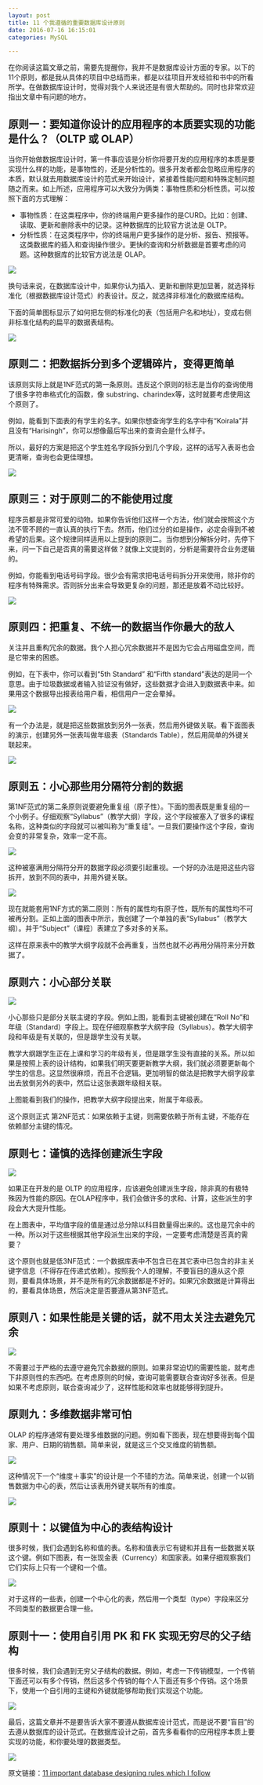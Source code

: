 ```yaml
---
layout: post
title: 11 个我遵循的重要数据库设计原则
date: 2016-07-16 16:15:01
categories: MySQL

---
```



在你阅读这篇文章之前，需要先提醒你，我并不是数据库设计方面的专家。以下的11个原则，都是我从具体的项目中总结而来，都是以往项目开发经验和书中的所看所学。在做数据库设计时，觉得对我个人来说还是有很大帮助的。同时也非常欢迎指出文章中有问题的地方。

## 原则一：要知道你设计的应用程序的本质要实现的功能是什么？（OLTP 或 OLAP）

当你开始做数据库设计时，第一件事应该是分析你将要开发的应用程序的本质是要实现什么样的功能，是事物性的，还是分析性的。很多开发者都会忽略应用程序的本质，默认就去用数据库设计的范式来开始设计，紧接着性能问题和特殊定制问题随之而来。如上所述，应用程序可以大致分为俩类：事物性质和分析性质。可以按照下面的方式理解：

- 事物性质：在这类程序中，你的终端用户更多操作的是CURD。比如：创建、读取、更新和删除表中的记录。这种数据库的比较官方说法是 OLTP。
-  分析性质：在这类程序中，你的终端用户更多操作的是分析、报告、预报等。这类数据库的插入和查询操作很少。更快的查询和分析数据是首要考虑的问题。这种数据库的比较官方说法是 OLAP。

![](/images/11-important-database-designing-rules-which-I-follow/a2.jpg)

换句话来说，在数据库设计中，如果你认为插入、更新和删除更加显著，就选择标准化（根据数据库设计范式）的表设计。反之，就选择非标准化的数据库结构。

下面的简单图标显示了如何把左侧的标准化的表（包括用户名和地址），变成右侧非标准化结构的扁平的数据表结构。

![](/images/11-important-database-designing-rules-which-I-follow/a3.jpg)

## 原则二：把数据拆分到多个逻辑碎片，变得更简单

该原则实际上就是1NF范式的第一条原则。违反这个原则的标志是当你的查询使用了很多字符串格式化的函数，像 substring、charindex等，这时就要考虑使用这个原则了。

例如，能看到下面表的有学生的名字。如果你想查询学生的名字中有“Koirala”并且没有“Harisingh”，你可以想像最后写出来的查询会是什么样子。

所以，最好的方案是把这个学生姓名字段拆分到几个字段，这样的话写入表哥也会更清晰，查询也会更佳理想。

![](/images/11-important-database-designing-rules-which-I-follow/a4.jpg)

## 原则三：对于原则二的不能使用过度

程序员都是非常可爱的动物。如果你告诉他们这样一个方法，他们就会按照这个方法不管不顾的一直认真的执行下去。然而，他们过分的如是操作，必定会得到不被希望的后果。这个规律同样适用以上提到的原则二。当你想到分解拆分时，先停下来，问一下自己是否真的需要这样做？就像上文提到的，分析是需要符合业务逻辑的。

例如，你能看到电话号码字段。很少会有需求把电话号码拆分开来使用，除非你的程序有特殊需求。否则拆分出来会导致更复杂的问题，那还是放着不动比较好。

![](/images/11-important-database-designing-rules-which-I-follow/a5.jpg)

## 原则四：把重复、不统一的数据当作你最大的敌人

关注并且重构冗余的数据。我个人担心冗余数据并不是因为它会占用磁盘空间，而是它带来的困惑。

例如，在下表中，你可以看到“5th Standard” 和“Fifth standard”表达的是同一个意思。由于垃圾数据或者输入验证没有做好，这些数据才会进入到数据表中来。如果用这个数据导出报表给用户看，相信用户一定会晕掉。

![](/images/11-important-database-designing-rules-which-I-follow/a6.jpg)

有一个办法是，就是把这些数据放到另外一张表，然后用外键做关联。看下面图表的演示，创建另外一张表叫做年级表（Standards Table），然后用简单的外键关联起来。

![](/images/11-important-database-designing-rules-which-I-follow/a7.jpg)

## 原则五：小心那些用分隔符分割的数据

第1NF范式的第二条原则说要避免重复组（原子性）。下面的图表既是重复组的一个小例子。仔细观察“Syllabus”（教学大纲）字段，这个字段被塞入了很多的课程名称，这种类似的字段就可以被叫称为“重复组”。一旦我们要操作这个字段，查询会变的非常复杂，效率一定不高。

![](/images/11-important-database-designing-rules-which-I-follow/a8.jpg)

这种被塞满用分隔符分开的数据字段必须要引起重视。一个好的办法是把这些内容拆开，放到不同的表中，并用外键关联。

![](/images/11-important-database-designing-rules-which-I-follow/a9.jpg)

现在就能套用1NF方式的第二原则：所有的属性均有原子性，既所有的属性均不可被再分割。正如上面的图表中所示，我创建了一个单独的表“Syllabus”（教学大纲）。并于“Subject”（课程）表建立了多对多的关系。

这样在原来表中的教学大纲字段就不会再重复，当然也就不必再用分隔符来分开数据了。

## 原则六：小心部分关联

![](/images/11-important-database-designing-rules-which-I-follow/a10.jpg)

小心那些只是部分关联主键的字段。例如上图，能看到主键被创建在“Roll No”和年级（Standard）字段上。现在仔细观察教学大纲字段（Syllabus）。教学大纲字段和年级是有关联的，但是跟学生没有关联。

教学大纲跟学生正在上课和学习的年级有关，但是跟学生没有直接的关系。所以如果是按照上表的设计结构，如果我们明天要更新教学大纲，我们就必须要更新每个学生的信息。这显然很麻烦，而且不合逻辑。更加明智的做法是把教学大纲字段拿出去放倒另外的表中，然后让这张表跟年级相关联。

上图能看到我们的操作，把教学大纲字段提出来，附属于年级表。

这个原则正式 第2NF范式：如果依赖于主键，则需要依赖于所有主键，不能存在依赖部分主键的情况。

## 原则七：谨慎的选择创建派生字段

![](/images/11-important-database-designing-rules-which-I-follow/a11.jpg)

如果正在开发的是 OLTP 的应用程序，应该避免创建派生字段，除非真的有极特殊因为性能的原因。在OLAP程序中，我们会做许多的求和、计算，这些派生的字段会大大提升性能。

在上图表中，平均值字段的值是通过总分除以科目数量得出来的。这也是冗余中的一种。所以对于这些根据其他字段派生出来的字段，一定要考虑清楚是否真的需要？

这个原则也就是低3NF范式：一个数据库表中不包含已在其它表中已包含的非主关键字信息（不得存在传递式依赖）。按照我个人的理解，不要盲目的遵从这个原则，要看具体场景，并不是所有的冗余数据都是不好的。如果冗余数据是计算得出的，要看具体场景，然后决定是否要遵从第3NF范式。

## 原则八：如果性能是关键的话，就不用太关注去避免冗余

![](/images/11-important-database-designing-rules-which-I-follow/a12.jpg)

不需要过于严格的去遵守避免冗余数据的原则。如果非常迫切的需要性能，就考虑下非原则性的东西吧。在考虑原则的时候，查询可能需要联合查询好多张表。但是如果不考虑原则，联合查询减少了，这样性能和效率也就能够得到提升。

## 原则九：多维数据非常可怕

OLAP 的程序通常有要处理多维数据的问题。例如看下图表，现在想要得到每个国家、用户、日期的销售额。简单来说，就是这三个交叉维度的销售额。

![](/images/11-important-database-designing-rules-which-I-follow/a13.jpg)

这种情况下一个“维度＋事实”的设计是一个不错的方法。简单来说，创建一个以销售数据为中心的表，然后让该表用外键关联所有的维度。

![](/images/11-important-database-designing-rules-which-I-follow/a14.jpg)

## 原则十：以键值为中心的表结构设计

很多时候，我们会遇到名称和值的表。名称和值表示它有键和并且有一些数据关联这个键。例如下图表，有一张现金表（Currency）和国家表。如果仔细观察我们它们实际上只有一个键和一个值。

![](/images/11-important-database-designing-rules-which-I-follow/a16.jpg)

对于这样的一些表，创建一个中心化的表，然后用一个类型（type）字段来区分不同类型的数据更合理一些。

## 原则十一：使用自引用 PK 和 FK 实现无穷尽的父子结构

很多时候，我们会遇到无穷父子结构的数据。例如，考虑一下传销模型，一个传销下面还可以有多个传销，然后这多个传销的每个人下面还有多个传销。这个场景下，使用一个自引用的主键和外键就能够帮助我们实现这个功能。

![](/images/11-important-database-designing-rules-which-I-follow/a17.jpg)

最后，这篇文章并不是要告诉大家不要遵从数据库设计范式，而是说不要“盲目”的去遵从数据库的设计范式。在数据库设计之前，首先多看看你的应用程序本质上要实现的功能，和你要处理的数据类型。

![](/images/11-important-database-designing-rules-which-I-follow/a18.jpg)

原文链接：[11 important database designing rules which I follow](http://www.codeproject.com/Articles/359654/11-important-database-designing-rules-which-I-follow)

